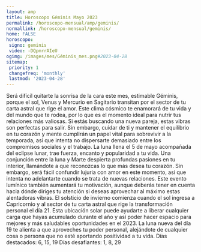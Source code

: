 ```yaml
---
layout: amp
title: Horoscopo Géminis Mayo 2023 
permalink: /horoscopo-mensual/amp/geminis/
normallink: /horoscopo-mensual/geminis/
home: FALSE
horoscopo:
 signo: geminis
 video: -DQpmrrAIeU
ogimg: /images/mes/Géminis_mes.png#2023-04-28
sitemap:
 priority: 1
 changefreq: 'monthly'
 lastmod: '2023-04-28'
---
```



Será difícil quitarte la sonrisa de la cara este mes, estimable Géminis, porque el sol, Venus y Mercurio en Sagitario transitan por el sector de tu carta astral que rige el amor. Este clima cósmico te enamorará de tu vida y del mundo que te rodea, por lo que es el momento ideal para nutrir tus relaciones más valiosas. Si estás buscando una nueva pareja, estas vibras son perfectas para salir. Sin embargo, cuidar de ti y mantener el equilibrio en tu corazón y mente cumplirán un papel vital para sobrevivir a la temporada, así que intenta no dispersarte demasiado entre los compromisos sociales y el trabajo.
La luna llena el 5 de mayo acompañada del eclipse lunar, trae fuerza, encanto y popularidad a tu vida. Una conjunción entre la luna y Marte despierta profundas pasiones en tu interior, llamándote a que reconozcas lo que más desea tu corazón. Sin embargo, será fácil confundir lujuria con amor en este momento, así que intenta no adelantarte cuando se trata de nuevas relaciones. Este evento lumínico también aumentará tu motivación, aunque deberás tener en cuenta hacia dónde diriges tu atención si deseas aprovechar al máximo estas alentadoras vibras.
El solsticio de invierno comienza cuando el sol ingresa a Capricornio y al sector de tu carta astral que rige la transformación personal el día 21. Esta ubicación solar puede ayudarte a liberar cualquier carga que hayas acumulado durante el año y así poder hacer espacio para mejores y más saludables oportunidades en el 2023. La luna nueva del día 19 te alienta a que aproveches tu poder personal, alejándote de cualquier cosa o persona que no esté aportando positividad a tu vida.
Días destacados: 6, 15, 19
Días desafiantes: 1, 8, 29